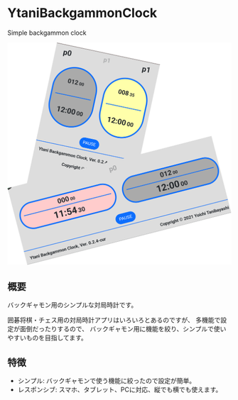 # YtaniBackgammonClock

Simple backgammon clock

![](docs/YtaniBackgammonClock0.png)

## 概要

バックギャモン用のシンプルな対局時計です。

囲碁将棋・チェス用の対局時計アプリはいろいろとあるのですが、
多機能で設定が面倒だったりするので、
バックギャモン用に機能を絞り、シンプルで使いやすいものを目指してます。

## 特徴

- シンプル: バックギャモンで使う機能に絞ったので設定が簡単。
- レスポンシブ: スマホ、タブレット、PCに対応、縦でも横でも使えます。
